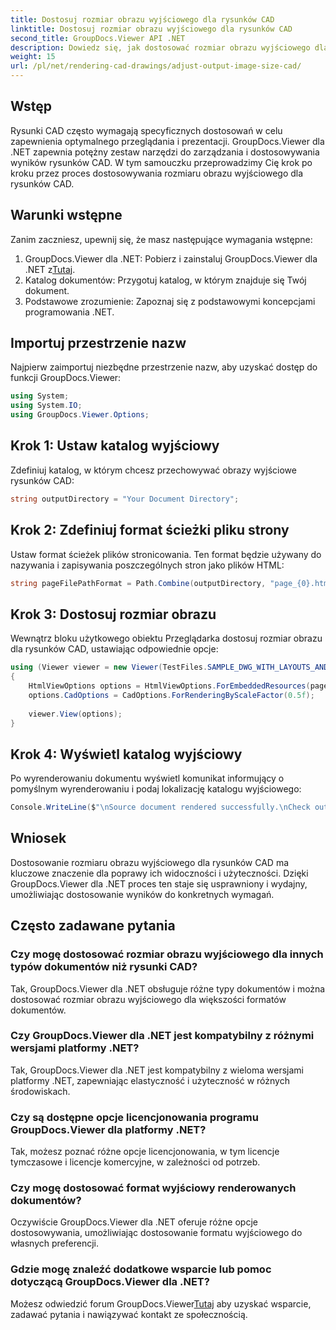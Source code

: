 ```yaml
---
title: Dostosuj rozmiar obrazu wyjściowego dla rysunków CAD
linktitle: Dostosuj rozmiar obrazu wyjściowego dla rysunków CAD
second_title: GroupDocs.Viewer API .NET
description: Dowiedz się, jak dostosować rozmiar obrazu wyjściowego dla rysunków CAD za pomocą programu GroupDocs.Viewer dla platformy .NET. Bez wysiłku zwiększ widoczność i użyteczność.
weight: 15
url: /pl/net/rendering-cad-drawings/adjust-output-image-size-cad/
---
```

## Wstęp
Rysunki CAD często wymagają specyficznych dostosowań w celu zapewnienia optymalnego przeglądania i prezentacji. GroupDocs.Viewer dla .NET zapewnia potężny zestaw narzędzi do zarządzania i dostosowywania wyników rysunków CAD. W tym samouczku przeprowadzimy Cię krok po kroku przez proces dostosowywania rozmiaru obrazu wyjściowego dla rysunków CAD.
## Warunki wstępne
Zanim zaczniesz, upewnij się, że masz następujące wymagania wstępne:
1.  GroupDocs.Viewer dla .NET: Pobierz i zainstaluj GroupDocs.Viewer dla .NET z[Tutaj](https://releases.groupdocs.com/viewer/net/).
2. Katalog dokumentów: Przygotuj katalog, w którym znajduje się Twój dokument.
3. Podstawowe zrozumienie: Zapoznaj się z podstawowymi koncepcjami programowania .NET.

## Importuj przestrzenie nazw
Najpierw zaimportuj niezbędne przestrzenie nazw, aby uzyskać dostęp do funkcji GroupDocs.Viewer:
```csharp
using System;
using System.IO;
using GroupDocs.Viewer.Options;
```
## Krok 1: Ustaw katalog wyjściowy
Zdefiniuj katalog, w którym chcesz przechowywać obrazy wyjściowe rysunków CAD:
```csharp
string outputDirectory = "Your Document Directory";
```
## Krok 2: Zdefiniuj format ścieżki pliku strony
Ustaw format ścieżek plików stronicowania. Ten format będzie używany do nazywania i zapisywania poszczególnych stron jako plików HTML:
```csharp
string pageFilePathFormat = Path.Combine(outputDirectory, "page_{0}.html");
```
## Krok 3: Dostosuj rozmiar obrazu
Wewnątrz bloku użytkowego obiektu Przeglądarka dostosuj rozmiar obrazu dla rysunków CAD, ustawiając odpowiednie opcje:
```csharp
using (Viewer viewer = new Viewer(TestFiles.SAMPLE_DWG_WITH_LAYOUTS_AND_LAYERS))
{
    HtmlViewOptions options = HtmlViewOptions.ForEmbeddedResources(pageFilePathFormat);
    options.CadOptions = CadOptions.ForRenderingByScaleFactor(0.5f);
    
    viewer.View(options);
}
```
## Krok 4: Wyświetl katalog wyjściowy
Po wyrenderowaniu dokumentu wyświetl komunikat informujący o pomyślnym wyrenderowaniu i podaj lokalizację katalogu wyjściowego:
```csharp
Console.WriteLine($"\nSource document rendered successfully.\nCheck output in {outputDirectory}.");
```

## Wniosek
Dostosowanie rozmiaru obrazu wyjściowego dla rysunków CAD ma kluczowe znaczenie dla poprawy ich widoczności i użyteczności. Dzięki GroupDocs.Viewer dla .NET proces ten staje się usprawniony i wydajny, umożliwiając dostosowanie wyników do konkretnych wymagań.
## Często zadawane pytania
### Czy mogę dostosować rozmiar obrazu wyjściowego dla innych typów dokumentów niż rysunki CAD?
Tak, GroupDocs.Viewer dla .NET obsługuje różne typy dokumentów i można dostosować rozmiar obrazu wyjściowego dla większości formatów dokumentów.
### Czy GroupDocs.Viewer dla .NET jest kompatybilny z różnymi wersjami platformy .NET?
Tak, GroupDocs.Viewer dla .NET jest kompatybilny z wieloma wersjami platformy .NET, zapewniając elastyczność i użyteczność w różnych środowiskach.
### Czy są dostępne opcje licencjonowania programu GroupDocs.Viewer dla platformy .NET?
Tak, możesz poznać różne opcje licencjonowania, w tym licencje tymczasowe i licencje komercyjne, w zależności od potrzeb.
### Czy mogę dostosować format wyjściowy renderowanych dokumentów?
Oczywiście GroupDocs.Viewer dla .NET oferuje różne opcje dostosowywania, umożliwiając dostosowanie formatu wyjściowego do własnych preferencji.
### Gdzie mogę znaleźć dodatkowe wsparcie lub pomoc dotyczącą GroupDocs.Viewer dla .NET?
 Możesz odwiedzić forum GroupDocs.Viewer[Tutaj](https://forum.groupdocs.com/c/viewer/9) aby uzyskać wsparcie, zadawać pytania i nawiązywać kontakt ze społecznością.